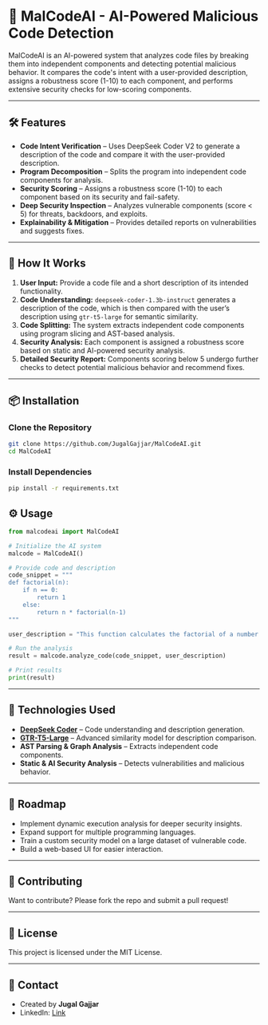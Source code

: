 # 🚀 MalCodeAI - AI-Powered Malicious Code Detection

MalCodeAI is an AI-powered system that analyzes code files by breaking them into independent components and detecting potential malicious behavior. It compares the code's intent with a user-provided description, assigns a robustness score (1-10) to each component, and performs extensive security checks for low-scoring components.

---

## 🛠 Features

- **Code Intent Verification** – Uses DeepSeek Coder V2 to generate a description of the code and compare it with the user-provided description.  
- **Program Decomposition** – Splits the program into independent code components for analysis.  
- **Security Scoring** – Assigns a robustness score (1-10) to each component based on its security and fail-safety.  
- **Deep Security Inspection** – Analyzes vulnerable components (score < 5) for threats, backdoors, and exploits.  
- **Explainability & Mitigation** – Provides detailed reports on vulnerabilities and suggests fixes.  

---

## 📌 How It Works

1. **User Input:** Provide a code file and a short description of its intended functionality.  
2. **Code Understanding:** `deepseek-coder-1.3b-instruct` generates a description of the code, which is then compared with the user’s description using `gtr-t5-large` for semantic similarity.  
3. **Code Splitting:** The system extracts independent code components using program slicing and AST-based analysis.  
4. **Security Analysis:** Each component is assigned a robustness score based on static and AI-powered security analysis.  
5. **Detailed Security Report:** Components scoring below 5 undergo further checks to detect potential malicious behavior and recommend fixes.  

---

## 📦 Installation

### Clone the Repository
```bash
git clone https://github.com/JugalGajjar/MalCodeAI.git
cd MalCodeAI
```

### Install Dependencies
```bash
pip install -r requirements.txt
```

## ⚙️ Usage

```python
from malcodeai import MalCodeAI

# Initialize the AI system
malcode = MalCodeAI()

# Provide code and description
code_snippet = """
def factorial(n):
    if n == 0:
        return 1
    else:
        return n * factorial(n-1)
"""

user_description = "This function calculates the factorial of a number."

# Run the analysis
result = malcode.analyze_code(code_snippet, user_description)

# Print results
print(result)
```

---

## 🧠 Technologies Used

- **[DeepSeek Coder](https://arxiv.org/abs/2401.14196)** – Code understanding and description generation.
- **[GTR-T5-Large](https://arxiv.org/abs/2112.07899)** – Advanced similarity model for description comparison.
- **AST Parsing & Graph Analysis** – Extracts independent code components.
- **Static & AI Security Analysis** – Detects vulnerabilities and malicious behavior.

---

## 📄 Roadmap

- Implement dynamic execution analysis for deeper security insights.
- Expand support for multiple programming languages.
- Train a custom security model on a large dataset of vulnerable code.
- Build a web-based UI for easier interaction.

---

## 🤝 Contributing

Want to contribute? Please fork the repo and submit a pull request!

---

## 🐜 License

This project is licensed under the MIT License.

---

## 📩 Contact

- Created by **Jugal Gajjar**
- LinkedIn: [Link](https://www.linkedin.com/in/jugal-gajjar/)

